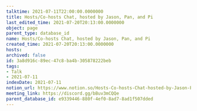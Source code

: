 ```yaml
---
talktime: 2021-07-11T22:00:00.0000000
title: Hosts/Co-hosts Chat, hosted by Jason, Pan, and Pi
last_edited_time: 2021-07-20T20:13:00.0000000
object: page
parent_type: database_id
name: Hosts/Co-hosts Chat, hosted by Jason, Pan, and Pi
created_time: 2021-07-20T20:13:00.0000000
hosts: 
archived: false
id: 3a8d916c-89ec-47c8-ba4b-305878222beb
tags:
- Talk
- 2021-07-11
indexDate: 2021-07-11
notion_url: https://www.notion.so/Hosts-Co-hosts-Chat-hosted-by-Jason-Pan-and-Pi-3a8d916c89ec47c8ba4b305878222beb
meeting_link: https://discord.gg/bBuv3mCQQe
parent_database_id: e9339446-880f-4ef0-8ad7-8ad1f507dded
---
```





